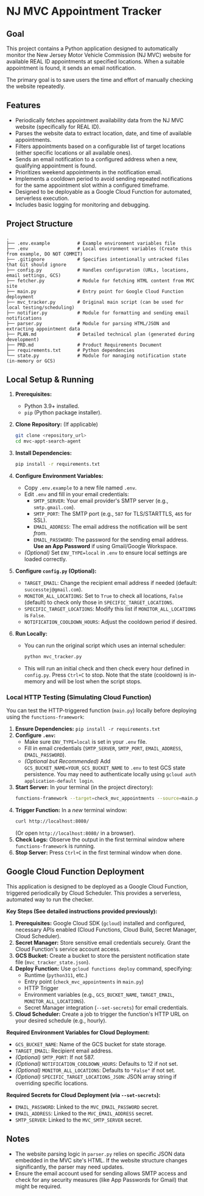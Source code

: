 # NJ MVC Appointment Tracker

## Goal

This project contains a Python application designed to automatically monitor the New Jersey Motor Vehicle Commission (NJ MVC) website for available REAL ID appointments at specified locations. When a suitable appointment is found, it sends an email notification.

The primary goal is to save users the time and effort of manually checking the website repeatedly.

## Features

*   Periodically fetches appointment availability data from the NJ MVC website (specifically for REAL ID).
*   Parses the website data to extract location, date, and time of available appointments.
*   Filters appointments based on a configurable list of target locations (either specific locations or all available ones).
*   Sends an email notification to a configured address when a new, qualifying appointment is found.
*   Prioritizes weekend appointments in the notification email.
*   Implements a cooldown period to avoid sending repeated notifications for the same appointment slot within a configured timeframe.
*   Designed to be deployable as a Google Cloud Function for automated, serverless execution.
*   Includes basic logging for monitoring and debugging.

## Project Structure

```
.
├── .env.example          # Example environment variables file
├── .env                  # Local environment variables (Create this from example, DO NOT COMMIT)
├── .gitignore            # Specifies intentionally untracked files that Git should ignore
├── config.py             # Handles configuration (URLs, locations, email settings, GCS)
├── fetcher.py            # Module for fetching HTML content from MVC site
├── main.py               # Entry point for Google Cloud Function deployment
├── mvc_tracker.py        # Original main script (can be used for local testing/scheduling)
├── notifier.py           # Module for formatting and sending email notifications
├── parser.py             # Module for parsing HTML/JSON and extracting appointment data
├── PLAN.md               # Detailed technical plan (generated during development)
├── PRD.md                # Product Requirements Document
├── requirements.txt      # Python dependencies
└── state.py              # Module for managing notification state (in-memory or GCS)
```

## Local Setup & Running

1.  **Prerequisites:**
    *   Python 3.9+ installed.
    *   `pip` (Python package installer).

2.  **Clone Repository:** (If applicable)
    ```bash
    git clone <repository_url>
    cd mvc-appt-search-agent
    ```

3.  **Install Dependencies:**
    ```bash
    pip install -r requirements.txt
    ```

4.  **Configure Environment Variables:**
    *   Copy `.env.example` to a new file named `.env`.
    *   Edit `.env` and fill in your email credentials:
        *   `SMTP_SERVER`: Your email provider's SMTP server (e.g., `smtp.gmail.com`).
        *   `SMTP_PORT`: The SMTP port (e.g., `587` for TLS/STARTTLS, `465` for SSL).
        *   `EMAIL_ADDRESS`: The email address the notification will be sent *from*.
        *   `EMAIL_PASSWORD`: The password for the sending email address. **Use an App Password** if using Gmail/Google Workspace.
    *   *(Optional)* Set `ENV_TYPE=local` in `.env` to ensure local settings are loaded correctly.

5.  **Configure `config.py` (Optional):**
    *   `TARGET_EMAIL`: Change the recipient email address if needed (default: `successtej@gmail.com`).
    *   `MONITOR_ALL_LOCATIONS`: Set to `True` to check all locations, `False` (default) to check only those in `SPECIFIC_TARGET_LOCATIONS`.
    *   `SPECIFIC_TARGET_LOCATIONS`: Modify this list if `MONITOR_ALL_LOCATIONS` is `False`.
    *   `NOTIFICATION_COOLDOWN_HOURS`: Adjust the cooldown period if desired.

6.  **Run Locally:**
    *   You can run the original script which uses an internal scheduler:
        ```bash
        python mvc_tracker.py
        ```
    *   This will run an initial check and then check every hour defined in `config.py`. Press `Ctrl+C` to stop. Note that the state (cooldown) is in-memory and will be lost when the script stops.

### Local HTTP Testing (Simulating Cloud Function)

You can test the HTTP-triggered function (`main.py`) locally before deploying using the `functions-framework`:

1.  **Ensure Dependencies:** `pip install -r requirements.txt`
2.  **Configure `.env`:**
    *   Make sure `ENV_TYPE=local` is set in your `.env` file.
    *   Fill in email credentials (`SMTP_SERVER`, `SMTP_PORT`, `EMAIL_ADDRESS`, `EMAIL_PASSWORD`).
    *   *(Optional but Recommended)* Add `GCS_BUCKET_NAME=YOUR_GCS_BUCKET_NAME` to `.env` to test GCS state persistence. You may need to authenticate locally using `gcloud auth application-default login`.
3.  **Start Server:** In your terminal (in the project directory):
    ```bash
    functions-framework --target=check_mvc_appointments --source=main.py --port=8080 --debug
    ```
4.  **Trigger Function:** In a *new* terminal window:
    ```bash
    curl http://localhost:8080/
    ```
    (Or open `http://localhost:8080/` in a browser).
5.  **Check Logs:** Observe the output in the first terminal window where `functions-framework` is running.
6.  **Stop Server:** Press `Ctrl+C` in the first terminal window when done.

## Google Cloud Function Deployment

This application is designed to be deployed as a Google Cloud Function, triggered periodically by Cloud Scheduler. This provides a serverless, automated way to run the checker.

**Key Steps (See detailed instructions provided previously):**

1.  **Prerequisites:** Google Cloud SDK (`gcloud`) installed and configured, necessary APIs enabled (Cloud Functions, Cloud Build, Secret Manager, Cloud Scheduler).
2.  **Secret Manager:** Store sensitive email credentials securely. Grant the Cloud Function's service account access.
3.  **GCS Bucket:** Create a bucket to store the persistent notification state file (`mvc_tracker_state.json`).
4.  **Deploy Function:** Use `gcloud functions deploy` command, specifying:
    *   Runtime (`python311`, etc.)
    *   Entry point (`check_mvc_appointments` in `main.py`)
    *   HTTP Trigger
    *   Environment variables (e.g., `GCS_BUCKET_NAME`, `TARGET_EMAIL`, `MONITOR_ALL_LOCATIONS`).
    *   Secret Manager integration (`--set-secrets`) for email credentials.
5.  **Cloud Scheduler:** Create a job to trigger the function's HTTP URL on your desired schedule (e.g., hourly).

**Required Environment Variables for Cloud Deployment:**

*   `GCS_BUCKET_NAME`: Name of the GCS bucket for state storage.
*   `TARGET_EMAIL`: Recipient email address.
*   *(Optional)* `SMTP_PORT`: If not 587.
*   *(Optional)* `NOTIFICATION_COOLDOWN_HOURS`: Defaults to 12 if not set.
*   *(Optional)* `MONITOR_ALL_LOCATIONS`: Defaults to `"False"` if not set.
*   *(Optional)* `SPECIFIC_TARGET_LOCATIONS_JSON`: JSON array string if overriding specific locations.

**Required Secrets for Cloud Deployment (via `--set-secrets`):**

*   `EMAIL_PASSWORD`: Linked to the `MVC_EMAIL_PASSWORD` secret.
*   `EMAIL_ADDRESS`: Linked to the `MVC_EMAIL_ADDRESS` secret.
*   `SMTP_SERVER`: Linked to the `MVC_SMTP_SERVER` secret.

## Notes

*   The website parsing logic in `parser.py` relies on specific JSON data embedded in the MVC site's HTML. If the website structure changes significantly, the parser may need updates.
*   Ensure the email account used for sending allows SMTP access and check for any security measures (like App Passwords for Gmail) that might be required.